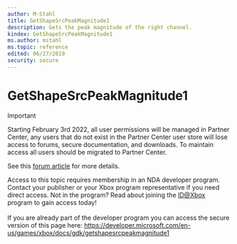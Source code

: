 ```yaml
---
author: M-Stahl
title: GetShapeSrcPeakMagnitude1
description: Gets the peak magnitude of the right channel.
kindex: GetShapeSrcPeakMagnitude1
ms.author: mstahl
ms.topic: reference
edited: 06/27/2019
security: secure
---
```


# GetShapeSrcPeakMagnitude1
> [!IMPORTANT]
> Starting February 3rd 2022, all user permissions will be managed in Partner Center, any users that do not exist in the Partner Center user store will lose access to forums, secure documentation, and downloads. To maintain access all users should be migrated to Partner Center. <p></p>See this <a href="https://forums.xboxlive.com/articles/132187/breaking-change-user-access-for-forums-secure-docu.html">forum article</a> for more details.  

 Access to this topic requires membership in an NDA developer program. Contact your publisher or your Xbox program representative if you need direct access. Not in the program? Read about joining the <a href="https://www.xbox.com/Developers/id">ID@Xbox</a> program to gain access today!  <br/><br/>If you are already part of the developer program you can access the secure version of this page here: <a target="_blank" href="https://developer.microsoft.com/en-us/games/xbox/docs/gdk/getshapesrcpeakmagnitude1">https://developer.microsoft.com/en-us/games/xbox/docs/gdk/getshapesrcpeakmagnitude1</a>